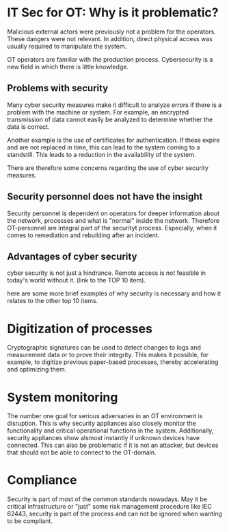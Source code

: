 # IT Sec for OT: Why is it problematic?

Malicious external actors were previously not a problem for the operators.
These dangers were not relevant. In addition, direct physical access was
usually required to manipulate the system.

OT operators are familiar with the production process. Cybersecurity is a
new field in which there is little knowledge.

## Problems with security

Many cyber security measures make it difficult to analyze errors if there
is a problem with the machine or system. For example, an encrypted
transmission of data cannot easily be analyzed to determine whether
the data is correct.

Another example is the use of certificates for authentication. If these expire
and are not replaced in time, this can lead to the system coming to a standstill.
This leads to a reduction in the availability of the system.

There are therefore some concerns regarding the use of cyber security measures.

## Security personnel does not have the insight

Security personnel is dependent on operators for deeper information about the network, processes and what is "normal" inside the network. Therefore OT-personnel are integral part of the securityt process. Especially, when it comes to remediation and rebuilding after an incident.

## Advantages of cyber security

cyber security is not just a hindrance. Remote access is not feasible in today's
world without it. (link to the TOP 10 item).

here are some more brief examples of why security is necessary and how it relates to the other top 10 items.

# Digitization of processes

Cryptographic signatures can be used to detect changes to logs and measurement data
or to prove their integrity. This makes it possible, for example, to digitize previous
paper-based processes, thereby accelerating and optimizing them.

# System monitoring

The number one goal for serious adversaries in an OT environment is disruption. This is why security appliances also closely monitor the functionality and critical operational functions in the system. Additionally, security appliances show alsmost instantly if unknown devices have connected. This can also be problematic if it is not an attacker, but devices that should not be able to connect to the OT-domain.

# Compliance

Security is part of most of the common standards nowadays. May it be critical infrastructure or "just" some risk management procedure like IEC 62443, security is part of the process and can not be ignored when wanting to be compliant.
